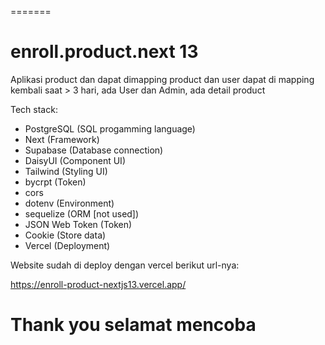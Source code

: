 
=======
# enroll.product.next 13

Aplikasi product dan dapat dimapping product dan user dapat di mapping kembali saat > 3 hari, ada User dan Admin, ada detail product

Tech stack:
- PostgreSQL (SQL progamming language)
- Next (Framework)
- Supabase (Database connection)
- DaisyUI (Component UI)
- Tailwind (Styling UI)
- bycrpt (Token)
- cors
- dotenv (Environment)
- sequelize (ORM [not used])
- JSON Web Token (Token)
- Cookie (Store data)
- Vercel (Deployment)
  
Website sudah di deploy dengan vercel berikut url-nya:

https://enroll-product-nextjs13.vercel.app/

Thank you selamat mencoba
=======